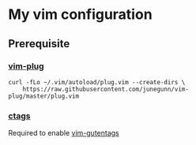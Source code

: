 # My vim configuration

## Prerequisite
### [vim-plug](https://github.com/junegunn/vim-plug)
```
curl -fLo ~/.vim/autoload/plug.vim --create-dirs \
    https://raw.githubusercontent.com/junegunn/vim-plug/master/plug.vim
```

### [ctags](https://github.com/universal-ctags/ctags)
Required to enable [vim-gutentags](https://github.com/ludovicchabant/vim-gutentags)
